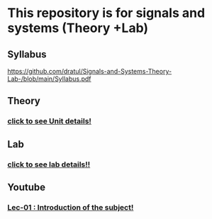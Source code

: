 # This repository is for signals and systems (Theory +Lab)

## Syllabus
https://github.com/dratul/Signals-and-Systems-Theory-Lab-/blob/main/Syllabus.pdf

## Theory
### <a href="https://github.com/dratul/Signals-and-Systems-Theory-Lab-/tree/main/Theory" target="_blank">click to see Unit details!</a>

## Lab

### <a href="https://github.com/dratul/Signals-and-Systems-Theory-Lab-/tree/main/Lab" target="_blank">click to see lab details!!</a>


## Youtube
### <a href="https://youtu.be/c4fokfiygBU?list=PLKy7tXMLcgM1pjSFrbdQ1-prfhRVv4qMj" target="_blank">Lec-01 : Introduction of the subject!</a>



